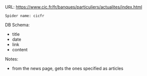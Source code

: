 URL: https://www.cic.fr/fr/banques/particuliers/actualites/index.html

    Spider name: cicfr

DB Schema:
- title
- date
- link
- content

Notes:
- from the news page, gets the ones specified as articles